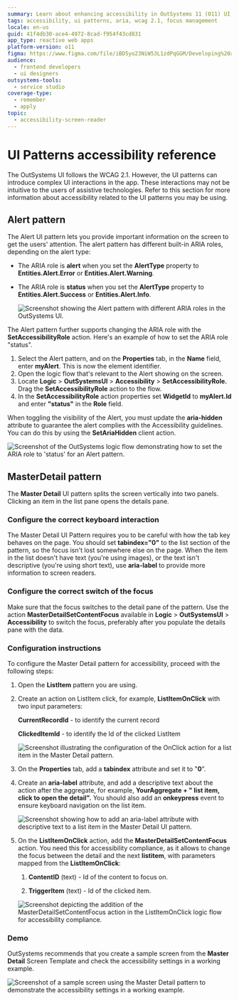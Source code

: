 ```yaml
---
summary: Learn about enhancing accessibility in OutSystems 11 (O11) UI patterns with ARIA roles and focus management.
tags: accessibility, ui patterns, aria, wcag 2.1, focus management
locale: en-us
guid: 41f4db30-ace4-4972-8cad-f954f43cd831
app_type: reactive web apps
platform-version: o11
figma: https://www.figma.com/file/iBD5yo23NiW53L1zdPqGGM/Developing%20an%20Application?node-id=186:35
audience:
  - frontend developers
  - ui designers
outsystems-tools:
  - service studio
coverage-type:
  - remember
  - apply
topic:
  - accessibility-screen-reader
---
```


# UI Patterns accessibility reference

The OutSystems UI follows the WCAG 2.1. However, the UI patterns can introduce complex UI interactions in the app. These interactions may not be intuitive to the users of assistive technologies. Refer to this section for more information about accessibility related to the UI patterns you may be using.

## Alert pattern

The Alert UI pattern lets you provide important information on the screen to get the users' attention. The alert pattern has different built-in ARIA roles, depending on the alert type:

* The ARIA role is **alert** when you set the **AlertType** property to **Entities.Alert.Error** or **Entities.Alert.Warning**.
* The ARIA role is **status** when you set the **AlertType** property to **Entities.Alert.Success** or **Entities.Alert.Info**.

    ![Screenshot showing the Alert pattern with different ARIA roles in the OutSystems UI.](images/alert-pattern-ss.png "Alert Pattern Example")

The Alert pattern further supports changing the ARIA role with the **SetAccessibilityRole** action. Here's an example of how to set the ARIA role "status".

1. Select the Alert pattern, and on the **Properties** tab, in the **Name** field, enter **myAlert**. This is now the element identifier.
1. Open the logic flow that's relevant to the Alert showing on the screen.
1. Locate **Logic** > **OutSystemsUI** > **Accessibility** > **SetAccessibilityRole.** Drag the **SetAccessibilityRole** action to the flow.
1. In the **SetAccessibilityRole** action properties set **WidgetId** to **myAlert.Id** and enter **"status"** in the **Role** field.

When toggling the visibility of the Alert, you must update the **aria-hidden** attribute to guarantee the alert complies with the Accessibility guidelines. You can do this by using the **SetAriaHidden** client action.

![Screenshot of the OutSystems logic flow demonstrating how to set the ARIA role to 'status' for an Alert pattern.](images/set-role-alert-pattern-ss.png "Setting ARIA Role for Alert Pattern")

## MasterDetail pattern

The **Master Detail** UI pattern splits the screen vertically into two panels. Clicking an item in the list pane opens the details pane.

### Configure the correct keyboard interaction

The Master Detail UI Pattern requires you to be careful with how the tab key behaves on the page. You should set **tabindex="0"** to the list section of the pattern, so the focus isn't lost somewhere else on the page. When the item in the list doesn't have text (you're using images), or the text isn't descriptive (you're using short text), use **aria-label** to provide more information to screen readers.

### Configure the correct switch of the focus

Make sure that the focus switches to the detail pane of the pattern. Use the action **MasterDetailSetContentFocus** available in **Logic** > **OutSystemsUI** > **Accessibility** to switch the focus, preferably after you populate the details pane with the data.

### Configuration instructions

To configure the Master Detail pattern for accessibility, proceed with the following steps:

1. Open the **ListItem** pattern you are using.
1. Create an action on ListItem click, for example, **ListItemOnClick** with two input parameters:

    **CurrentRecordId** - to identify the current record

    **ClickedItemId** - to identify the Id of the clicked ListItem

    ![Screenshot illustrating the configuration of the OnClick action for a list item in the Master Detail pattern.](images/master-detail-listitemonclick-ss.png "Master Detail List Item OnClick Action")

1. On the **Properties** tab, add a **tabindex** attribute and set it to "**0**”.
1. Create an **aria-label** attribute, and add a descriptive text about the action after the aggregate, for example, **YourAggregate + " list item, click to open the detail".** You should also add an **onkeypress** event to  ensure keyboard navigation on the list item.

    ![Screenshot showing how to add an aria-label attribute with descriptive text to a list item in the Master Detail UI pattern.](images/master-detail-aria-label-aggregate-ss.png "Master Detail ARIA Label Configuration")

1. On the **ListItemOnClick** action, add the **MasterDetailSetContentFocus** action. You need this for accessibility compliance, as it allows to change the focus between the detail and the next **listitem**, with parameters mapped from the **ListItemOnClick**:

    1. **ContentID** (text) - Id of the content to focus on.

    1. **TriggerItem** (text) - Id of the clicked item.

    ![Screenshot depicting the addition of the MasterDetailSetContentFocus action in the ListItemOnClick logic flow for accessibility compliance.](images/master-detail-setcontentfocus-ss.png "Master Detail Set Content Focus Action")

### Demo

OutSystems recommends that you create a sample screen from the **Master Detail** Screen Template and check the accessibility settings in a working example.

![Screenshot of a sample screen using the Master Detail pattern to demonstrate the accessibility settings in a working example.](images/master-detail-example-ss.png "Master Detail Pattern Example")
